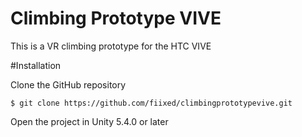 # Climbing Prototype VIVE

This is a VR climbing prototype for the HTC VIVE

#Installation

Clone the GitHub repository

`$ git clone https://github.com/fiixed/climbingprototypevive.git`

Open the project in Unity 5.4.0 or later


